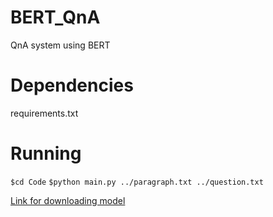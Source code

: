 # BERT_QnA
QnA system using BERT

# Dependencies
requirements.txt

# Running
`$cd Code`
`$python main.py ../paragraph.txt ../question.txt`

[Link for downloading model](https://drive.google.com/file/d/1hktnjAJOdOwPxTK3R-KST9-kUQFYPusM/view?usp=sharing)